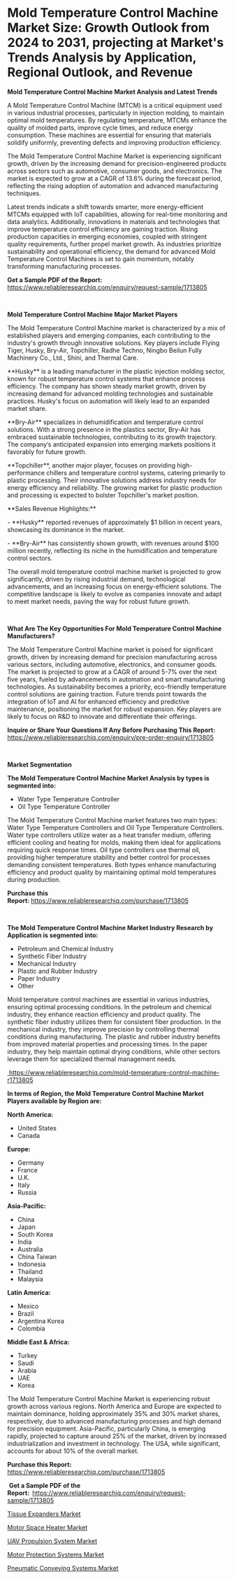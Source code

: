 <p><h1>Mold Temperature Control Machine Market Size: Growth Outlook from 2024 to 2031, projecting at Market's Trends Analysis by Application, Regional Outlook, and Revenue</h1></p><p><strong>Mold Temperature Control Machine Market Analysis and Latest Trends</strong></p>
<p><p>A Mold Temperature Control Machine (MTCM) is a critical equipment used in various industrial processes, particularly in injection molding, to maintain optimal mold temperatures. By regulating temperature, MTCMs enhance the quality of molded parts, improve cycle times, and reduce energy consumption. These machines are essential for ensuring that materials solidify uniformly, preventing defects and improving production efficiency.</p><p>The Mold Temperature Control Machine Market is experiencing significant growth, driven by the increasing demand for precision-engineered products across sectors such as automotive, consumer goods, and electronics. The market is expected to grow at a CAGR of 13.6% during the forecast period, reflecting the rising adoption of automation and advanced manufacturing techniques.</p><p>Latest trends indicate a shift towards smarter, more energy-efficient MTCMs equipped with IoT capabilities, allowing for real-time monitoring and data analytics. Additionally, innovations in materials and technologies that improve temperature control efficiency are gaining traction. Rising production capacities in emerging economies, coupled with stringent quality requirements, further propel market growth. As industries prioritize sustainability and operational efficiency, the demand for advanced Mold Temperature Control Machines is set to gain momentum, notably transforming manufacturing processes.</p></p>
<p><strong>Get a Sample PDF of the Report:&nbsp;</strong> <a href="https://www.reliableresearchiq.com/enquiry/request-sample/1713805?utm_campaign=1744&utm_medium=2&utm_source=Github&utm_content=ia&utm_term=22102024&utm_id=mold-temperature-control-machine">https://www.reliableresearchiq.com/enquiry/request-sample/1713805</a></p>
<p>&nbsp;</p>
<p><strong>Mold Temperature Control Machine Major Market Players</strong></p>
<p><p>The Mold Temperature Control Machine market is characterized by a mix of established players and emerging companies, each contributing to the industry's growth through innovative solutions. Key players include Flying Tiger, Husky, Bry-Air, Topchiller, Radhe Techno, Ningbo Beilun Fully Machinery Co., Ltd., Shini, and Thermal Care.</p><p>**Husky** is a leading manufacturer in the plastic injection molding sector, known for robust temperature control systems that enhance process efficiency. The company has shown steady market growth, driven by increasing demand for advanced molding technologies and sustainable practices. Husky's focus on automation will likely lead to an expanded market share.</p><p>**Bry-Air** specializes in dehumidification and temperature control solutions. With a strong presence in the plastics sector, Bry-Air has embraced sustainable technologies, contributing to its growth trajectory. The company’s anticipated expansion into emerging markets positions it favorably for future growth.</p><p>**Topchiller**, another major player, focuses on providing high-performance chillers and temperature control systems, catering primarily to plastic processing. Their innovative solutions address industry needs for energy efficiency and reliability. The growing market for plastic production and processing is expected to bolster Topchiller's market position.</p><p>**Sales Revenue Highlights:**</p><p>- **Husky** reported revenues of approximately $1 billion in recent years, showcasing its dominance in the market.</p><p>- **Bry-Air** has consistently shown growth, with revenues around $100 million recently, reflecting its niche in the humidification and temperature control sectors.</p><p>The overall mold temperature control machine market is projected to grow significantly, driven by rising industrial demand, technological advancements, and an increasing focus on energy-efficient solutions. The competitive landscape is likely to evolve as companies innovate and adapt to meet market needs, paving the way for robust future growth.</p></p>
<p>&nbsp;</p>
<p><strong>What Are The Key Opportunities For Mold Temperature Control Machine Manufacturers?</strong></p>
<p><p>The Mold Temperature Control Machine market is poised for significant growth, driven by increasing demand for precision manufacturing across various sectors, including automotive, electronics, and consumer goods. The market is projected to grow at a CAGR of around 5-7% over the next five years, fueled by advancements in automation and smart manufacturing technologies. As sustainability becomes a priority, eco-friendly temperature control solutions are gaining traction. Future trends point towards the integration of IoT and AI for enhanced efficiency and predictive maintenance, positioning the market for robust expansion. Key players are likely to focus on R&D to innovate and differentiate their offerings.</p></p>
<p><strong>Inquire or Share Your Questions If Any Before Purchasing This Report:</strong> <a href="https://www.reliableresearchiq.com/enquiry/pre-order-enquiry/1713805?utm_campaign=1744&utm_medium=2&utm_source=Github&utm_content=ia&utm_term=22102024&utm_id=mold-temperature-control-machine">https://www.reliableresearchiq.com/enquiry/pre-order-enquiry/1713805</a></p>
<p>&nbsp;</p>
<p><strong>Market Segmentation</strong></p>
<p><strong>The Mold Temperature Control Machine Market Analysis by types is segmented into:</strong></p>
<p><ul><li>Water Type Temperature Controller</li><li>Oil Type Temperature Controller</li></ul></p>
<p><p>The Mold Temperature Control Machine market features two main types: Water Type Temperature Controllers and Oil Type Temperature Controllers. Water type controllers utilize water as a heat transfer medium, offering efficient cooling and heating for molds, making them ideal for applications requiring quick response times. Oil type controllers use thermal oil, providing higher temperature stability and better control for processes demanding consistent temperatures. Both types enhance manufacturing efficiency and product quality by maintaining optimal mold temperatures during production.</p></p>
<p><strong>Purchase this Report:&nbsp;</strong><a href="https://www.reliableresearchiq.com/purchase/1713805?utm_campaign=1744&utm_medium=2&utm_source=Github&utm_content=ia&utm_term=22102024&utm_id=mold-temperature-control-machine">https://www.reliableresearchiq.com/purchase/1713805</a></p>
<p>&nbsp;</p>
<p><strong>The Mold Temperature Control Machine Market Industry Research by Application is segmented into:</strong></p>
<p><ul><li>Petroleum and Chemical Industry</li><li>Synthetic Fiber Industry</li><li>Mechanical Industry</li><li>Plastic and Rubber Industry</li><li>Paper Industry</li><li>Other</li></ul></p>
<p><p>Mold temperature control machines are essential in various industries, ensuring optimal processing conditions. In the petroleum and chemical industry, they enhance reaction efficiency and product quality. The synthetic fiber industry utilizes them for consistent fiber production. In the mechanical industry, they improve precision by controlling thermal conditions during manufacturing. The plastic and rubber industry benefits from improved material properties and processing times. In the paper industry, they help maintain optimal drying conditions, while other sectors leverage them for specialized thermal management needs.</p></p>
<p><a href="https://www.reliableresearchiq.com/mold-temperature-control-machine-r1713805?utm_campaign=1744&utm_medium=2&utm_source=Github&utm_content=ia&utm_term=22102024&utm_id=mold-temperature-control-machine">&nbsp;https://www.reliableresearchiq.com/mold-temperature-control-machine-r1713805</a></p>
<p><strong>In terms of Region, the Mold Temperature Control Machine Market Players available by Region are:</strong></p>
<p>
    <p> <strong> North America: </strong>
        <ul>
            <li>United States</li>
            <li>Canada</li>
        </ul>
        </p> 
    <p> <strong> Europe: </strong>
        <ul>
            <li>Germany</li>
            <li>France</li>
            <li>U.K.</li>
            <li>Italy</li>
            <li>Russia</li>
        </ul>
        </p> 
    <p> <strong> Asia-Pacific: </strong>
        <ul>
            <li>China</li>
            <li>Japan</li>
            <li>South Korea</li>
            <li>India</li>
            <li>Australia</li>
            <li>China Taiwan</li>
            <li>Indonesia</li>
            <li>Thailand</li>
            <li>Malaysia</li>
        </ul>
        </p> 
    <p> <strong> Latin America: </strong>
        <ul>
            <li>Mexico</li>
            <li>Brazil</li>
            <li>Argentina Korea</li>
            <li>Colombia</li>
        </ul>
        </p> 
    <p> <strong> Middle East & Africa: </strong>
        <ul>
            <li>Turkey</li>
            <li>Saudi</li>
            <li>Arabia</li>
            <li>UAE</li>
            <li>Korea</li>
        </ul>
    </p>
    </p>
<p><p>The Mold Temperature Control Machine Market is experiencing robust growth across various regions. North America and Europe are expected to maintain dominance, holding approximately 35% and 30% market shares, respectively, due to advanced manufacturing processes and high demand for precision equipment. Asia-Pacific, particularly China, is emerging rapidly, projected to capture around 25% of the market, driven by increased industrialization and investment in technology. The USA, while significant, accounts for about 10% of the overall market.</p></p>
<p><strong>Purchase this Report: </strong><a href="https://www.reliableresearchiq.com/purchase/1713805?utm_campaign=1744&utm_medium=2&utm_source=Github&utm_content=ia&utm_term=22102024&utm_id=mold-temperature-control-machine">https://www.reliableresearchiq.com/purchase/1713805</a></p>
<p>&nbsp;<strong>Get a Sample PDF of the Report:&nbsp;&nbsp;</strong><a href="https://www.reliableresearchiq.com/enquiry/request-sample/1713805?utm_campaign=1744&utm_medium=2&utm_source=Github&utm_content=ia&utm_term=22102024&utm_id=mold-temperature-control-machine">https://www.reliableresearchiq.com/enquiry/request-sample/1713805</a></p>
<p><strong></strong></p>
<p><p><a href="https://www.linkedin.com/pulse/emerging-opportunities-challenges-global-tissue-expanders-9c6cc?utm_campaign=1744&utm_medium=2&utm_source=Github&utm_content=ia&utm_term=22102024&utm_id=mold-temperature-control-machine">Tissue Expanders Market</a></p><p><a href="https://issuu.com/reportprime-2/docs/motor-space-heater-market-size-2030_ff5fd9de8f5b1e?utm_campaign=1744&utm_medium=2&utm_source=Github&utm_content=ia&utm_term=22102024&utm_id=mold-temperature-control-machine">Motor Space Heater Market</a></p><p><a href="https://www.linkedin.com/pulse/strategic-market-insights-global-uav-propulsion-system-3sk6c?utm_campaign=1744&utm_medium=2&utm_source=Github&utm_content=ia&utm_term=22102024&utm_id=mold-temperature-control-machine">UAV Propulsion System Market</a></p><p><a href="https://issuu.com/reportprime-2/docs/motor-protection-systems-market-siz_bcb4042d163252?utm_campaign=1744&utm_medium=2&utm_source=Github&utm_content=ia&utm_term=22102024&utm_id=mold-temperature-control-machine">Motor Protection Systems Market</a></p><p><a href="https://www.linkedin.com/pulse/global-pneumatic-conveying-systems-market-trends-forecasts-qwi8c?utm_campaign=1744&utm_medium=2&utm_source=Github&utm_content=ia&utm_term=22102024&utm_id=mold-temperature-control-machine">Pneumatic Conveying Systems Market</a></p></p>